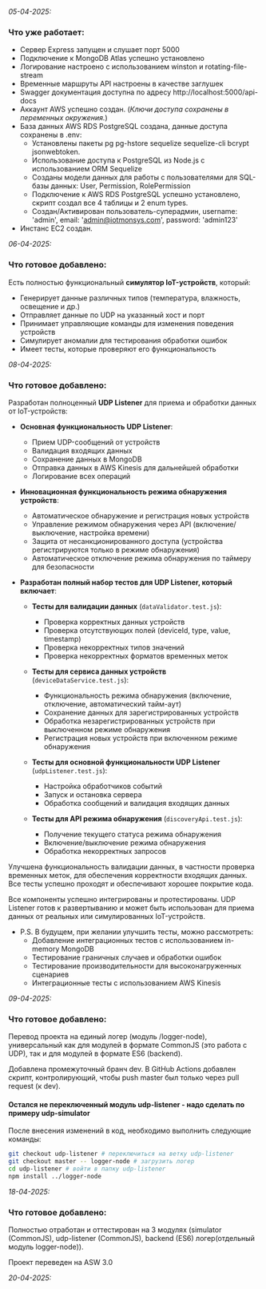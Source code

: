 *05-04-2025:*
### Что уже работает:

* Сервер Express запущен и слушает порт 5000
* Подключение к MongoDB Atlas успешно установлено
* Логирование настроено с использованием winston и rotating-file-stream
* Временные маршруты API настроены в качестве заглушек
* Swagger документация доступна по адресу http://localhost:5000/api-docs
* Аккаунт AWS успешно создан. (*Ключи доступа сохранены в переменных окружения.*)
* База данных AWS RDS PostgreSQL создана, данные доступа сохранены в .env:
   * Установлены пакеты pg pg-hstore sequelize sequelize-cli bcrypt jsonwebtoken.
   * Использование доступа к PostgreSQL из Node.js с использованием ORM Sequelize
   * Созданы модели данных для работы с пользователями для SQL-базы данных: User, Permission, RolePermission
   * Подключение к AWS RDS PostgreSQL успешно установлено, скрипт создал все 4 таблицы и 2 enum types.
   * Создан/Активирован пользователь-суперадмин, username: 'admin', email: 'admin@iotmonsys.com', password: 'admin123'
* Инстанс EC2 создан. 

*06-04-2025:*
### Что готовое добавлено:
Есть полностью функциональный **симулятор IoT-устройств**, который:
* Генерирует данные различных типов (температура, влажность, освещение и др.)
* Отправляет данные по UDP на указанный хост и порт
* Принимает управляющие команды для изменения поведения устройств
* Симулирует аномалии для тестирования обработки ошибок
* Имеет тесты, которые проверяют его функциональность

*08-04-2025:*
### Что готовое добавлено:
Разработан полноценный **UDP Listener** для приема и обработки данных от IoT-устройств:

* **Основная функциональность UDP Listener**:
  * Прием UDP-сообщений от устройств
  * Валидация входящих данных
  * Сохранение данных в MongoDB
  * Отправка данных в AWS Kinesis для дальнейшей обработки
  * Логирование всех операций

* **Инновационная функциональность режима обнаружения устройств**:
  * Автоматическое обнаружение и регистрация новых устройств
  * Управление режимом обнаружения через API (включение/выключение, настройка времени)
  * Защита от несанкционированного доступа (устройства регистрируются только в режиме обнаружения)
  * Автоматическое отключение режима обнаружения по таймеру для безопасности

* **Разработан полный набор тестов для **UDP Listener**, который включает**:

  * **Тесты для валидации данных** (`dataValidator.test.js`):
    * Проверка корректных данных устройств
    * Проверка отсутствующих полей (deviceId, type, value, timestamp)
    * Проверка некорректных типов значений
    * Проверка некорректных форматов временных меток

  * **Тесты для сервиса данных устройств** (`deviceDataService.test.js`):
    * Функциональность режима обнаружения (включение, отключение, автоматический тайм-аут)
    * Сохранение данных для зарегистрированных устройств
    * Обработка незарегистрированных устройств при выключенном режиме обнаружения
    * Регистрация новых устройств при включенном режиме обнаружения

  * **Тесты для основной функциональности UDP Listener** (`udpListener.test.js`):
    * Настройка обработчиков событий
    * Запуск и остановка сервера
    * Обработка сообщений и валидация входящих данных

  * **Тесты для API режима обнаружения** (`discoveryApi.test.js`):
    * Получение текущего статуса режима обнаружения
    * Включение/выключение режима обнаружения
    * Обработка некорректных запросов

Улучшена функциональность валидации данных, в частности проверка временных меток, для обеспечения корректности входящих данных. Все тесты успешно проходят и обеспечивают хорошее покрытие кода.

Все компоненты успешно интегрированы и протестированы. UDP Listener готов к развертыванию и может быть использован для приема данных от реальных или симулированных IoT-устройств.

* P.S. В будущем, при желании улучшить тесты, можно рассмотреть:
  * Добавление интеграционных тестов с использованием in-memory MongoDB
  * Тестирование граничных случаев и обработки ошибок
  * Тестирование производительности для высоконагруженных сценариев
  * Интеграционные тесты с использованием AWS Kinesis

*09-04-2025:*
### Что готовое добавлено:
Перевод проекта на единый логер (модуль /logger-node), универсальный как для модулей в формате CommonJS (это работа с UDP), так и для модулей в формате ES6 (backend).

Добавлена промежуточный бранч dev. В GitHub Actions добавлен скрипт, контролирующий, чтобы push master был только через pull request (к dev).

#### Остался не переключенный модуль udp-listener - надо сделать по примеру udp-simulator

После внесения изменений в код, необходимо выполнить следующие команды:
```bash
git checkout udp-listener # переключиться на ветку udp-listener
git checkout master -- logger-node # загрузить логер
cd udp-listener # войти в папку udp-listener
npm install ../logger-node
```

*18-04-2025:*
### Что готовое добавлено:
Полностью отработан и оттестирован на 3 модулях (simulator (CommonJS), udp-listener (CommonJS), backend (ES6) логер(отдельный модуль logger-node)).

Проект переведен на ASW 3.0

*20-04-2025:*
